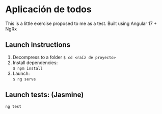 # Aplicación de todos

This is a little exercise proposed to me as a test. Built using Angular 17 + NgRx

## Launch instructions

1. Decompress to a folder
   ```$ cd <raíz de proyecto>```  
2. Install dependencies:  
   ```$ npm install```  
3. Launch:  
   ```$ ng serve```  

## Launch tests: (Jasmine)

```ng test```
